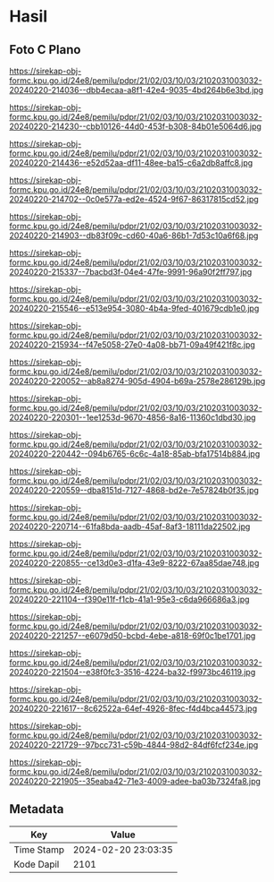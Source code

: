 # Hasil

## Foto C Plano

https://sirekap-obj-formc.kpu.go.id/24e8/pemilu/pdpr/21/02/03/10/03/2102031003032-20240220-214036--dbb4ecaa-a8f1-42e4-9035-4bd264b6e3bd.jpg

https://sirekap-obj-formc.kpu.go.id/24e8/pemilu/pdpr/21/02/03/10/03/2102031003032-20240220-214230--cbb10126-44d0-453f-b308-84b01e5064d6.jpg

https://sirekap-obj-formc.kpu.go.id/24e8/pemilu/pdpr/21/02/03/10/03/2102031003032-20240220-214436--e52d52aa-df11-48ee-ba15-c6a2db8affc8.jpg

https://sirekap-obj-formc.kpu.go.id/24e8/pemilu/pdpr/21/02/03/10/03/2102031003032-20240220-214702--0c0e577a-ed2e-4524-9f67-86317815cd52.jpg

https://sirekap-obj-formc.kpu.go.id/24e8/pemilu/pdpr/21/02/03/10/03/2102031003032-20240220-214903--db83f09c-cd60-40a6-86b1-7d53c10a6f68.jpg

https://sirekap-obj-formc.kpu.go.id/24e8/pemilu/pdpr/21/02/03/10/03/2102031003032-20240220-215337--7bacbd3f-04e4-47fe-9991-96a90f2ff797.jpg

https://sirekap-obj-formc.kpu.go.id/24e8/pemilu/pdpr/21/02/03/10/03/2102031003032-20240220-215546--e513e954-3080-4b4a-9fed-401679cdb1e0.jpg

https://sirekap-obj-formc.kpu.go.id/24e8/pemilu/pdpr/21/02/03/10/03/2102031003032-20240220-215934--f47e5058-27e0-4a08-bb71-09a49f421f8c.jpg

https://sirekap-obj-formc.kpu.go.id/24e8/pemilu/pdpr/21/02/03/10/03/2102031003032-20240220-220052--ab8a8274-905d-4904-b69a-2578e286129b.jpg

https://sirekap-obj-formc.kpu.go.id/24e8/pemilu/pdpr/21/02/03/10/03/2102031003032-20240220-220301--1ee1253d-9670-4856-8a16-11360c1dbd30.jpg

https://sirekap-obj-formc.kpu.go.id/24e8/pemilu/pdpr/21/02/03/10/03/2102031003032-20240220-220442--094b6765-6c6c-4a18-85ab-bfa17514b884.jpg

https://sirekap-obj-formc.kpu.go.id/24e8/pemilu/pdpr/21/02/03/10/03/2102031003032-20240220-220559--dba8151d-7127-4868-bd2e-7e57824b0f35.jpg

https://sirekap-obj-formc.kpu.go.id/24e8/pemilu/pdpr/21/02/03/10/03/2102031003032-20240220-220714--61fa8bda-aadb-45af-8af3-18111da22502.jpg

https://sirekap-obj-formc.kpu.go.id/24e8/pemilu/pdpr/21/02/03/10/03/2102031003032-20240220-220855--ce13d0e3-d1fa-43e9-8222-67aa85dae748.jpg

https://sirekap-obj-formc.kpu.go.id/24e8/pemilu/pdpr/21/02/03/10/03/2102031003032-20240220-221104--f390e11f-f1cb-41a1-95e3-c6da966686a3.jpg

https://sirekap-obj-formc.kpu.go.id/24e8/pemilu/pdpr/21/02/03/10/03/2102031003032-20240220-221257--e6079d50-bcbd-4ebe-a818-69f0c1be1701.jpg

https://sirekap-obj-formc.kpu.go.id/24e8/pemilu/pdpr/21/02/03/10/03/2102031003032-20240220-221504--e38f0fc3-3516-4224-ba32-f9973bc46119.jpg

https://sirekap-obj-formc.kpu.go.id/24e8/pemilu/pdpr/21/02/03/10/03/2102031003032-20240220-221617--8c62522a-64ef-4926-8fec-f4d4bca44573.jpg

https://sirekap-obj-formc.kpu.go.id/24e8/pemilu/pdpr/21/02/03/10/03/2102031003032-20240220-221729--97bcc731-c59b-4844-98d2-84df6fcf234e.jpg

https://sirekap-obj-formc.kpu.go.id/24e8/pemilu/pdpr/21/02/03/10/03/2102031003032-20240220-221905--35eaba42-71e3-4009-adee-ba03b7324fa8.jpg


## Metadata

| Key        | Value               |
| ---------- | ------------------- |
| Time Stamp | 2024-02-20 23:03:35 |
| Kode Dapil | 2101                |



